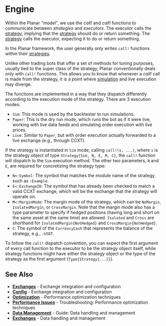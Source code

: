 <!--
category: "strategy-development"
difficulty: "advanced"
topics: [execution-modes, margin-trading, exchanges, optimization, strategy-development]
last_updated: "2025-10-04"
-->

# Engine

Within the Planar "model", we use the _call!_ and _call!_ functions to communicate between _strategies_ and _executors_. The executor calls the [strategy](../guides/strategy-development.md), implying that the [strategy](../guides/strategy-development.md) should do or return something. The [strategy](../guides/strategy-development.md) calls the executor, expecting it to do or return something.

In the Planar framework, the user generally only writes `call!` functions within their [strategies](../guides/strategy-development.md).

Unlike other trading bots that offer a set of methods for tuning purposes, usually tied to the super class of the strategy, Planar conventionally deals only with `call!` functions. This allows you to know that whenever a _call!_ call is made from the strategy, it is a point where [simulation](../guides/execution-modes.md#simulation-mode) and live execution may diverge.

The functions are implemented in a way that they dispatch differently according to the execution mode of the strategy. There are 3 execution modes:

- `Sim`: This mode is used by the backtester to run simulations.
- `Paper`: This is the dry run mode, which runs the bot as if it were live, working with live data feeds and simulating order execution with live prices.
- `Live`: Similar to `Paper`, but with order execution actually forwarded to a live exchange (e.g., through CCXT).

If the strategy is instantiated in `Sim` mode, calling `call!(s, ...)`, where `s` is the strategy object of type `Strategy{Sim, N, E, M, C}`, the `call!` function will dispatch to the `Sim` execution method. The other two parameters, `N` and `E`, are required for concretizing the strategy type:
- `N<:Symbol`: The symbol that matches the module name of the strategy, such as `:Example`.
- `E<:ExchangeID`: The symbol that has already been checked to match a valid CCXT exchange, which will be the exchange that the strategy will operate on.
- `M<:MarginMode`: The margin mode of the strategy, which can be `NoMargin`, `IsolatedMargin`, or `CrossMargin`. Note that the margin mode also has a type parameter to specify if hedged positions (having long and short on the same asset at the same time) are allowed. `Isolated` and `Cross` are shorthand for `IsolatedMargin{NotHedged}` and `CrossMargin{NotHedged}`.
- `C`: The symbol of the `CurrencyCash` that represents the balance of the strategy, e.g., `:USDT`.

To follow the `call!` dispatch convention, you can expect the first argument of every call function to the executor to be the strategy object itself, while strategy functions might have either the strategy object or the type of the strategy as the first argument (`Type{Strategy{...}}`).
    



## See Also

- **[Exchanges](../exchanges.md)** - Exchange integration and configuration
- **[Config](../config.md)** - Exchange integration and configuration
- **[Optimization](../optimization.md)** - Performance optimization techniques
- **[Performance Issues](../troubleshooting/performance-issues.md)** - Troubleshooting: Performance optimization techniques
- **[Data Management](../guides/data-management.md)** - Guide: Data handling and management
- **[Exchanges](../exchanges.md)** - Data handling and management
